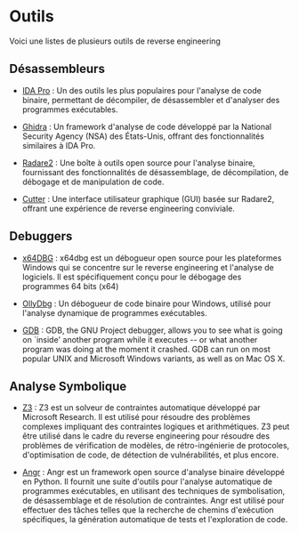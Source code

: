 # Outils
Voici une listes de plusieurs outils de reverse engineering

## Désassembleurs
- [IDA Pro](https://hex-rays.com/ida-pro/) : Un des outils les plus populaires pour l'analyse de code binaire, permettant de décompiler, de désassembler et d'analyser des programmes exécutables.

- [Ghidra](https://ghidra-sre.org/) : Un framework d'analyse de code développé par la National Security Agency (NSA) des États-Unis, offrant des fonctionnalités similaires à IDA Pro.

- [Radare2](https://rada.re/n/radare2.html) : Une boîte à outils open source pour l'analyse binaire, fournissant des fonctionnalités de désassemblage, de décompilation, de débogage et de manipulation de code.

- [Cutter](https://cutter.re/) : Une interface utilisateur graphique (GUI) basée sur Radare2, offrant une expérience de reverse engineering conviviale.

## Debuggers
- [x64DBG](https://x64dbg.com/#features) : x64dbg est un débogueur open source pour les plateformes Windows qui se concentre sur le reverse engineering et l'analyse de logiciels. Il est spécifiquement conçu pour le débogage des programmes 64 bits (x64)
  
- [OllyDbg](https://www.ollydbg.de/) : Un débogueur de code binaire pour Windows, utilisé pour l'analyse dynamique de programmes exécutables.

- [GDB](https://www.sourceware.org/gdb/) : GDB, the GNU Project debugger, allows you to see what is going on `inside' another program while it executes -- or what another program was doing at the moment it crashed.
GDB can run on most popular UNIX and Microsoft Windows variants, as well as on Mac OS X.
 

## Analyse Symbolique
- [Z3](https://github.com/Z3Prover/z3) : Z3 est un solveur de contraintes automatique développé par Microsoft Research. Il est utilisé pour résoudre des problèmes complexes impliquant des contraintes logiques et arithmétiques. Z3 peut être utilisé dans le cadre du reverse engineering pour résoudre des problèmes de vérification de modèles, de rétro-ingénierie de protocoles, d'optimisation de code, de détection de vulnérabilités, et plus encore.
  
- [Angr](https://angr.io/) : Angr est un framework open source d'analyse binaire développé en Python. Il fournit une suite d'outils pour l'analyse automatique de programmes exécutables, en utilisant des techniques de symbolisation, de désassemblage et de résolution de contraintes. Angr est utilisé pour effectuer des tâches telles que la recherche de chemins d'exécution spécifiques, la génération automatique de tests et l'exploration de code.